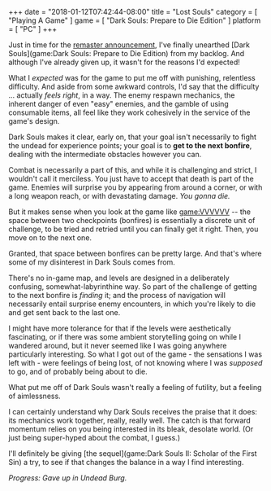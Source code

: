 +++
date = "2018-01-12T07:42:44-08:00"
title = "Lost Souls"
category = [ "Playing A Game" ]
game = [ "Dark Souls: Prepare to Die Edition" ]
platform = [ "PC" ]
+++

Just in time for the <a href="https://www.youtube.com/watch?v=1yVOMHz9luo">remaster announcement</a>, I've finally unearthed [Dark Souls](game:Dark Souls: Prepare to Die Edition) from my backlog.  And although I've already given up, it wasn't for the reasons I'd expected!

What I <i>expected</i> was for the game to put me off with punishing, relentless difficulty.  And aside from some awkward controls, I'd say that the difficulty ... actually <i>feels right</i>, in a way.  The enemy respawn mechanics, the inherent danger of even "easy" enemies, and the gamble of using consumable items, all feel like they work cohesively in the service of the game's design.

Dark Souls makes it clear, early on, that your goal isn't necessarily to fight the undead for experience points; your goal is to <b>get to the next bonfire</b>, dealing with the intermediate obstacles however you can.

Combat is necessarily a part of this, and while it is challenging and strict, I wouldn't call it merciless.  You just have to accept that death is part of the game.  Enemies will surprise you by appearing from around a corner, or with a long weapon reach, or with devastating damage.  <i>You gonna die.</i>

But it makes sense when you look at the game like <game:VVVVVV> -- the space between two checkpoints (bonfires) is essentially a discrete unit of challenge, to be tried and retried until you can finally get it right.  Then, you move on to the next one.

Granted, that space between bonfires can be pretty large.  And that's where some of my disinterest in Dark Souls comes from.

There's no in-game map, and levels are designed in a deliberately confusing, somewhat-labyrinthine way.  So part of the challenge of getting to the next bonfire is <i>finding</i> it; and the process of navigation will necessarily entail surprise enemy encounters, in which you're likely to die and get sent back to the last one.

I might have more tolerance for that if the levels were aesthetically fascinating, or if there was some ambient storytelling going on while I wandered around, but it never seemed like I was going anywhere particularly interesting.  So what I got out of the game - the sensations I was left with - were feelings of being lost, of not knowing where I was <i>supposed</i> to go, and of probably being about to die.

What put me off of Dark Souls wasn't really a feeling of futility, but a feeling of aimlessness.

I can certainly understand why Dark Souls receives the praise that it does: its mechanics work together, really, really well.  The catch is that forward momentum relies on you being interested in its bleak, desolate world.  (Or just being super-hyped about the combat, I guess.)

I'll definitely be giving [the sequel](game:Dark Souls II: Scholar of the First Sin) a try, to see if that changes the balance in a way I find interesting.

<i>Progress: Gave up in Undead Burg.</i>
